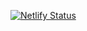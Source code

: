 [![Netlify Status](https://api.netlify.com/api/v1/badges/eea449c0-33b6-4b00-8f08-6f9583778bdb/deploy-status)](https://app.netlify.com/sites/flamboyant-tereshkova-b6391f/deploys)
